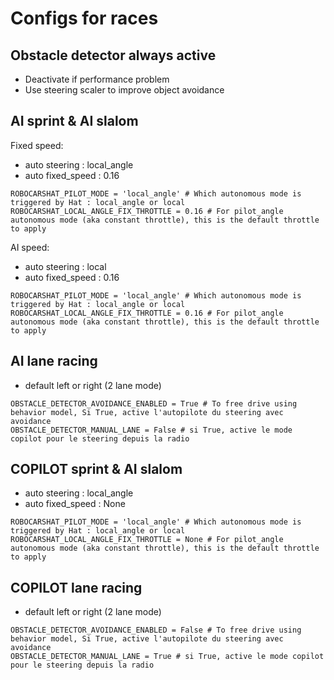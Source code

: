 # Configs for races

## Obstacle detector always active
- Deactivate if performance problem
- Use steering scaler to improve object avoidance

## AI sprint & AI slalom
Fixed speed:
- auto steering : local_angle
- auto fixed_speed : 0.16
```
ROBOCARSHAT_PILOT_MODE = 'local_angle' # Which autonomous mode is triggered by Hat : local_angle or local
ROBOCARSHAT_LOCAL_ANGLE_FIX_THROTTLE = 0.16 # For pilot_angle autonomous mode (aka constant throttle), this is the default throttle to apply
```
AI speed:
- auto steering : local
- auto fixed_speed : 0.16

```
ROBOCARSHAT_PILOT_MODE = 'local_angle' # Which autonomous mode is triggered by Hat : local_angle or local
ROBOCARSHAT_LOCAL_ANGLE_FIX_THROTTLE = 0.16 # For pilot_angle autonomous mode (aka constant throttle), this is the default throttle to apply
```

## AI lane racing
- default left or right  (2 lane mode)

```
OBSTACLE_DETECTOR_AVOIDANCE_ENABLED = True # To free drive using behavior model, Si True, active l'autopilote du steering avec avoidance
OBSTACLE_DETECTOR_MANUAL_LANE = False # si True, active le mode copilot pour le steering depuis la radio 
```

## COPILOT sprint & AI slalom
- auto steering : local_angle
- auto fixed_speed : None 

```
ROBOCARSHAT_PILOT_MODE = 'local_angle' # Which autonomous mode is triggered by Hat : local_angle or local
ROBOCARSHAT_LOCAL_ANGLE_FIX_THROTTLE = None # For pilot_angle autonomous mode (aka constant throttle), this is the default throttle to apply
```

## COPILOT lane racing
- default left or right (2 lane mode)

```
OBSTACLE_DETECTOR_AVOIDANCE_ENABLED = False # To free drive using behavior model, Si True, active l'autopilote du steering avec avoidance
OBSTACLE_DETECTOR_MANUAL_LANE = True # si True, active le mode copilot pour le steering depuis la radio 
```

